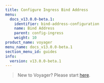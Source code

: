 ```yaml
---
title: Configure Ingress Bind Address
menu:
  docs_v13.0.0-beta.1:
    identifier: bind-address-configuration
    name: Bind Address
    parent: config-ingress
    weight: 10
product_name: voyager
menu_name: docs_v13.0.0-beta.1
section_menu_id: guides
info:
  version: v13.0.0-beta.1
---
```


> New to Voyager? Please start [here](/docs/v13.0.0-beta.1/concepts/overview).

